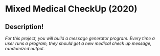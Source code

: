 # Mixed Medical СheckUp (2020)

## Description!
*For this project, you will build a message generator program. Every time a user runs a program, they should get a new medical check up message, randomized output.*
